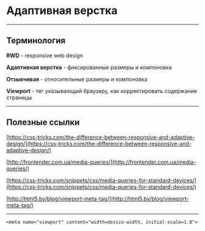# Адаптивная верстка

---

## Терминология

**RWD** -  responsive web design

**Адаптивная верстка** - фиксированные размеры и компоновка

**Отзывчивая** - относительные размеры и компоновка

**Viewport** - тег указывающий браузеру, как корректировать содержание страницы

---

## Полезные ссылки

[https://css-tricks.com/the-difference-between-responsive-and-adaptive-design/](https://css-tricks.com/the-difference-between-responsive-and-adaptive-design/)

[http://frontender.com.ua/media-queries/](http://frontender.com.ua/media-queries/)

[https://css-tricks.com/snippets/css/media-queries-for-standard-devices/](https://css-tricks.com/snippets/css/media-queries-for-standard-devices/)

[http://html5.by/blog/viewport-meta-tag/](http://html5.by/blog/viewport-meta-tag/)

---



`<meta name="viewport" content="width=device-width, initial-scale=1.0">`



